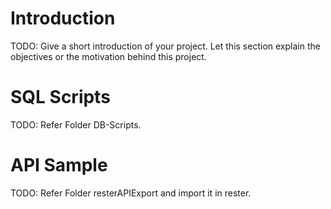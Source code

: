 # Introduction 
TODO: Give a short introduction of your project. Let this section explain the objectives or the motivation behind this project. 

# SQL Scripts
TODO: Refer Folder DB-Scripts.

# API Sample
TODO: Refer Folder resterAPIExport and import it in rester.



